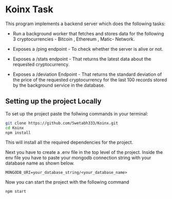 # Koinx Task

This program implements a backend server which does the following tasks:

- Run a background worker that fetches and stores data for the following 3 cryptocurrencies - Bitcoin , Ethereum , Matic- Network.

- Exposes a /ping endpoint - To check whether the server is alive or not.

- Exposes a /stats endpoint - That returns the latest data about the requested cryptocurrency.

- Exposes a /deviation Endpoint - That returns the standard deviation of the price of the requested cryptocurrency for the last 100 records stored by the background service in the database.

## Setting up the project Locally

To set up the project paste the follwing commands in your terminal:

```bash
git clone https://github.com/Swetabh333/Koinx.git
cd Koinx
npm install
```
This will install all the required dependencies for the project.

Next you have to create a .env file in the top level of the project. Inside the env file you have to paste your mongodb connection string with your database name as shown below.

```
MONGODB_URI=your_database_string/<your_database_name>
```

Now you can start the project with the following command

```bash
npm start
```